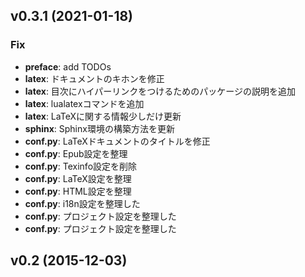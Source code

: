 ## v0.3.1 (2021-01-18)

### Fix

- **preface**: add TODOs
- **latex**: ドキュメントのキホンを修正
- **latex**: 目次にハイパーリンクをつけるためのパッケージの説明を追加
- **latex**: lualatexコマンドを追加
- **latex**: LaTeXに関する情報少しだけ更新
- **sphinx**: Sphinx環境の構築方法を更新
- **conf.py**: LaTeXドキュメントのタイトルを修正
- **conf.py**: Epub設定を整理
- **conf.py**: Texinfo設定を削除
- **conf.py**: LaTeX設定を整理
- **conf.py**: HTML設定を整理
- **conf.py**: i18n設定を整理した
- **conf.py**: プロジェクト設定を整理した
- **conf.py**: プロジェクト設定を整理した

## v0.2 (2015-12-03)
